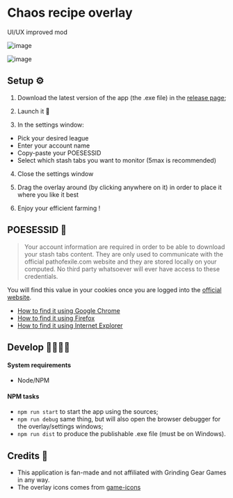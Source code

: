 # Chaos recipe overlay

UI/UX improved mod

![image](https://user-images.githubusercontent.com/33424002/100416613-f68fae00-308f-11eb-9f88-c0a4995abd66.png)

![image](https://user-images.githubusercontent.com/33424002/100416626-fe4f5280-308f-11eb-9c09-5ce5e216ca5e.png)


## Setup ⚙️

1. Download the latest version of the app (the .exe file) in the [release page](https://github.com/poe-world/chaos-recipe-overlay/releases);

2. Launch it 🚀

3. In the settings window:

- Pick your desired league
- Enter your account name
- Copy-paste your POESESSID
- Select which stash tabs you want to monitor (5max is recommended)

4. Close the settings window

5. Drag the overlay around (by clicking anywhere on it) in order to place it where you like it best

6. Enjoy your efficient farming !

## POESESSID 🔑

> Your account information are required in order to be able to download your stash tabs content. They are only used to communicate with the official pathofexile.com website and they are stored locally on your computed. No third party whatsoever will ever have access to these credentials.

You will find this value in your cookies once you are logged into the [official website](https://www.pathofexile.com).

- [How to find it using Google Chrome](https://developers.google.com/web/tools/chrome-devtools/storage/cookies)
- [How to find it using Firefox](https://developer.mozilla.org/en-US/docs/Tools/Storage_Inspector)
- [How to find it using Internet Explorer](https://www.youtube.com/watch?v=dQw4w9WgXcQ)

## Develop 👩‍🔬👨‍🔬

#### System requirements

- Node/NPM

#### NPM tasks

- `npm run start` to start the app using the sources;
- `npm run debug` same thing, but will also open the browser debugger for the overlay/settings windows;
- `npm run dist` to produce the publishable .exe file (must be on Windows).

## Credits 👏

- This application is fan-made and not affiliated with Grinding Gear Games in any way.
- The overlay icons comes from [game-icons](https://game-icons.net)

